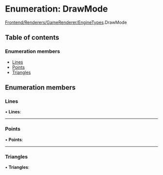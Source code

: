# Enumeration: DrawMode

[Frontend/Renderers/GameRenderer/EngineTypes](../modules/frontend_renderers_gamerenderer_enginetypes.md).DrawMode

## Table of contents

### Enumeration members

- [Lines](frontend_renderers_gamerenderer_enginetypes.drawmode.md#lines)
- [Points](frontend_renderers_gamerenderer_enginetypes.drawmode.md#points)
- [Triangles](frontend_renderers_gamerenderer_enginetypes.drawmode.md#triangles)

## Enumeration members

### Lines

• **Lines**:

---

### Points

• **Points**:

---

### Triangles

• **Triangles**:
